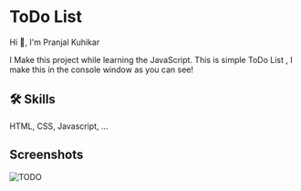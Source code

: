 
# ToDo List

Hi 👋, I'm Pranjal Kuhikar

I Make this project while learning the JavaScript. This is simple ToDo List , I make this in the console window as you can see!
## 🛠 Skills
HTML, CSS, Javascript, ...


## Screenshots

![TODO](https://github.com/pranjalkuhikar/My_Stuff/assets/99873964/07ef1874-8e73-46db-be36-b35c6f52ba0d)

